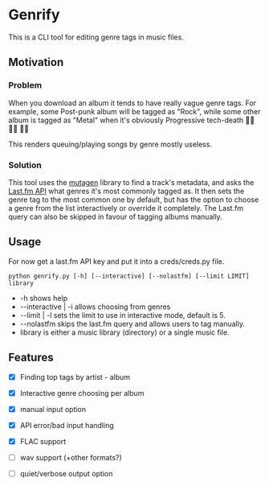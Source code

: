 # Genrify

This is a CLI tool for editing genre tags in music files.

## Motivation

### Problem
When you download an album it tends to have really vague genre tags. For example, some Post-punk album will be tagged as "Rock", while some other album is tagged as "Metal" when it's obviously Progressive tech-death :man_facepalming: :man_facepalming: :man_facepalming:

This renders queuing/playing songs by genre mostly useless.

### Solution
This tool uses the [mutagen](https://mutagen.readthedocs.io/en/latest/) library to find a track's metadata, and asks the [Last.fm API](https://www.last.fm/api/) what genres it's most commonly tagged as. It then sets the genre tag to the most common one by default, but has the option to choose a genre from the list interactively or override it completely. The Last.fm query can also be skipped in favour of tagging albums manually.

## Usage

For now get a last.fm API key and put it into a creds/creds.py file.

```
python genrify.py [-h] [--interactive] [--nolastfm] [--limit LIMIT] library
```

* -h shows help
* --interactive | -i allows choosing from <LIMIT> genres
* --limit | -l <LIMIT> sets the limit to use in interactive mode, default is 5.
* --nolastfm skips the last.fm query and allows users to tag manually.
* library is either a music library (directory) or a single music file.

## Features

- [x] Finding top tags by artist - album
- [x] Interactive genre choosing per album
- [x] manual input option
- [x] API error/bad input handling
- [x] FLAC support
- [ ] wav support (+other formats?)
- [ ] quiet/verbose output option

